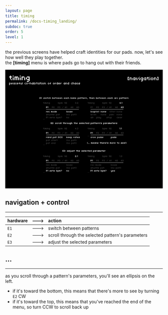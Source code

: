 ```yaml
---
layout: page
title: timing
permalink: /docs-timing_landing/
subdoc: true
order: 5
level: 1
---
```


the previous screens have helped craft identities for our pads. now, let's see how well they play together.  
the **[timing]** menu is where pads go to hang out with their friends.

<img src="../assets/images/timing_1nav-hd.png" class="mw-60" />

## navigation + control
---

| hardware |--->| action |
|:---|:---:|:---|
| `E1` |--->| switch between patterns |
| `E2` |--->| scroll through the selected pattern's parameters |
| `E3` |--->| adjust the selected parameters |

## ...
---

as you scroll through a pattern's parameters, you'll see an ellipsis on the left.  

- if it's toward the bottom, this means that there's more to see by turning `E2` CW
- if it's toward the top, this means that you've reached the end of the menu, so turn CCW to scroll back up